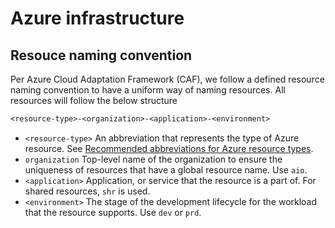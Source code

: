 # Azure infrastructure

## Resouce naming convention

Per Azure Cloud Adaptation Framework (CAF), we follow a defined resource naming convention to have a uniform way of naming resources. All resources will follow the below structure

```txt
<resource-type>-<organization>-<application>-<environment>
```

- `<resource-type>` An abbreviation that represents the type of Azure resource. See [Recommended abbreviations for Azure resource types](https://learn.microsoft.com/en-us/azure/cloud-adoption-framework/ready/azure-best-practices/resource-abbreviations).
- `organization` Top-level name of the organization to ensure the uniqueness of resources that have a global resource name. Use `aio`.
- `<application>` Application, or service that the resource is a part of. For shared resources, `shr` is used.
- `<environment>` The stage of the development lifecycle for the workload that the resource supports. Use `dev` or `prd`.
